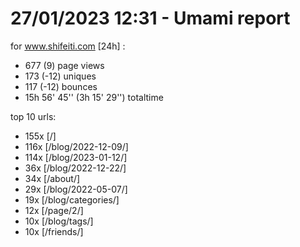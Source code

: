 # 27/01/2023 12:31 - Umami report
for www.shifeiti.com [24h] :

 - 677 (9) page views
 - 173 (-12) uniques
 - 117 (-12) bounces
 - 15h 56' 45'' (3h 15' 29'') totaltime


top 10 urls:
 - 155x [/]
 - 116x [/blog/2022-12-09/]
 - 114x [/blog/2023-01-12/]
 - 36x [/blog/2022-12-22/]
 - 34x [/about/]
 - 29x [/blog/2022-05-07/]
 - 19x [/blog/categories/]
 - 12x [/page/2/]
 - 10x [/blog/tags/]
 - 10x [/friends/]



